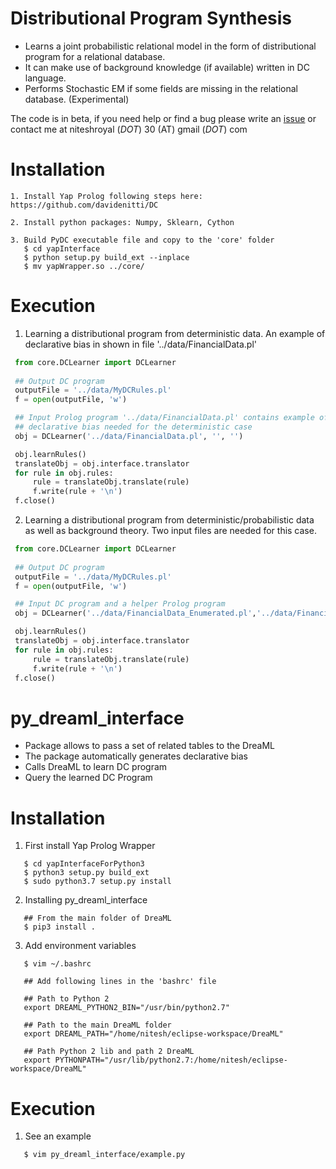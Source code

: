 # Distributional Program Synthesis
* Learns a joint probabilistic relational model in the form of distributional program for a relational database.
* It can make use of background knowledge (if available) written in DC language.
* Performs Stochastic EM if some fields are missing in the relational database. (Experimental)

The code is in beta, if you need help or find a bug please write an [issue](https://github.com/niteshroyal/DistributionalProgramSynthesis/issues) or contact me at niteshroyal (_DOT_) 30 (AT) gmail (_DOT_) com

Installation
============
```
1. Install Yap Prolog following steps here: https://github.com/davidenitti/DC

2. Install python packages: Numpy, Sklearn, Cython

3. Build PyDC executable file and copy to the 'core' folder
   $ cd yapInterface
   $ python setup.py build_ext --inplace
   $ mv yapWrapper.so ../core/
```
   	
Execution 
=========

1. Learning a distributional program from deterministic data. An example of declarative bias in shown in file '../data/FinancialData.pl'

```python
 from core.DCLearner import DCLearner
 
 ## Output DC program
 outputFile = '../data/MyDCRules.pl'
 f = open(outputFile, 'w')

 ## Input Prolog program '../data/FinancialData.pl' contains example of 
 ## declarative bias needed for the deterministic case 
 obj = DCLearner('../data/FinancialData.pl', '', '')

 obj.learnRules()
 translateObj = obj.interface.translator
 for rule in obj.rules:
     rule = translateObj.translate(rule)
     f.write(rule + '\n')
 f.close()
```

2. Learning a distributional program from deterministic/probabilistic data as well as background theory. Two input files are needed for this case.

```python
 from core.DCLearner import DCLearner
 
 ## Output DC program
 outputFile = '../data/MyDCRules.pl'
 f = open(outputFile, 'w')

 ## Input DC program and a helper Prolog program
 obj = DCLearner('../data/FinancialData_Enumerated.pl','../data/FinancialDataDC.pl','')

 obj.learnRules()
 translateObj = obj.interface.translator
 for rule in obj.rules:
     rule = translateObj.translate(rule)
     f.write(rule + '\n')
 f.close()
```


# py_dreaml_interface
* Package allows to pass a set of related tables to the DreaML
* The package automatically generates declarative bias
* Calls DreaML to learn DC program
* Query the learned DC Program

Installation
============

1. First install Yap Prolog Wrapper
```
   $ cd yapInterfaceForPython3
   $ python3 setup.py build_ext
   $ sudo python3.7 setup.py install
```


2. Installing py_dreaml_interface
```
   ## From the main folder of DreaML
   $ pip3 install .
```

3. Add environment variables 

```
   $ vim ~/.bashrc
   
   ## Add following lines in the 'bashrc' file
   
   ## Path to Python 2
   export DREAML_PYTHON2_BIN="/usr/bin/python2.7"
   
   ## Path to the main DreaML folder
   export DREAML_PATH="/home/nitesh/eclipse-workspace/DreaML"
   
   ## Path Python 2 lib and path 2 DreaML 
   export PYTHONPATH="/usr/lib/python2.7:/home/nitesh/eclipse-workspace/DreaML"
```

Execution 
=========


1. See an example
```
   $ vim py_dreaml_interface/example.py
```
    







